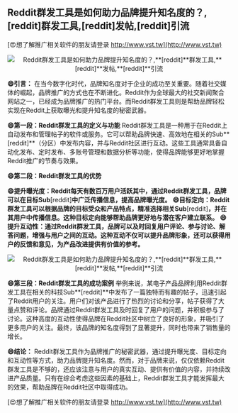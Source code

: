 ## **Reddit群发工具是如何助力品牌提升知名度的？,**[reddit]**群发工具,**[reddit]**发帖,**[reddit]**引流**

[😍想了解推广相关软件的朋友请登录 http://www.vst.tw](http://www.vst.tw)

 <center><img src="https://vst.tw/MP4/tuiguang/png/2.png" alt="Reddit群发工具是如何助力品牌提升知名度的？,**[reddit]**群发工具,**[reddit]**发帖,**[reddit]**引流"></center>

**😄引言：**
在当今数字化时代，品牌知名度对于企业的成功至关重要。随着社交媒体的崛起，品牌推广的方式也在不断进化。Reddit作为全球最大的社交新闻聚合网站之一，已经成为品牌推广的热门平台。而Reddit群发工具则是帮助品牌轻松实现在Reddit上获取曝光和提升知名度的秘密武器。

**😄第一段：Reddit群发工具的定义与功能**
Reddit群发工具是一种用于在Reddit上自动发布和管理帖子的软件或服务。它可以帮助品牌快速、高效地在相关的Sub**[reddit]**（分区）中发布内容，并与Reddit社区进行互动。这些工具通常具备自动化发布、定时发布、多账号管理和数据分析等功能，使得品牌能够更好地掌握Reddit推广的节奏与效果。

**😄第二段：Reddit群发工具的优势**

**😄提升曝光度：Reddit每天有数百万用户活跃其中，通过Reddit群发工具，品牌可以在目标Sub**[reddit]**中广泛传播信息，提高品牌曝光度。**
**😄目标定向：Reddit群发工具可以根据品牌的目标受众和产品特点，精准选择相关Sub**[reddit]**，并在其用户中传播信息。这种目标定向能够帮助品牌更好地与潜在客户建立联系。**
**😄提升互动性：通过Reddit群发工具，品牌可以及时回复用户评论、参与讨论、解答问题，增强与用户之间的互动。这种互动不仅可以提升品牌形象，还可以获得用户的反馈和意见，为产品改进提供有价值的参考。**

 <center><img src="https://vst.tw/MP4/tuiguang/png/1.png" alt="Reddit群发工具是如何助力品牌提升知名度的？,**[reddit]**群发工具,**[reddit]**发帖,**[reddit]**引流"></center>

**😄第三段：Reddit群发工具的成功案例**
举例来说，某电子产品品牌利用Reddit群发工具在相关的科技Sub**[reddit]**中发布了一篇独特而有趣的帖子，迅速引起了Reddit用户的关注。用户们对该产品进行了热烈的讨论和分享，帖子获得了大量点赞和评论。品牌通过Reddit群发工具及时回复了用户的问题，并积极参与了讨论。这种高度的互动性使得品牌在Reddit社区中树立了良好的形象，并吸引了更多用户的关注。最终，该品牌的知名度得到了显著提升，同时也带来了销售量的增长。

**😄结论：**
Reddit群发工具作为品牌推广的秘密武器，通过提升曝光度、目标定向和互动性等方式，助力品牌提升知名度。然而，对于品牌来说，仅仅依赖Reddit群发工具是不够的，还应该注意与用户的真实互动、提供有价值的内容，并持续改进产品质量。只有在综合考虑这些因素的基础上，Reddit群发工具才能发挥最大的效果，帮助品牌在Reddit社区中取得成功。

[😍想了解推广相关软件的朋友请登录 http://www.vst.tw](http://www.vst.tw)




